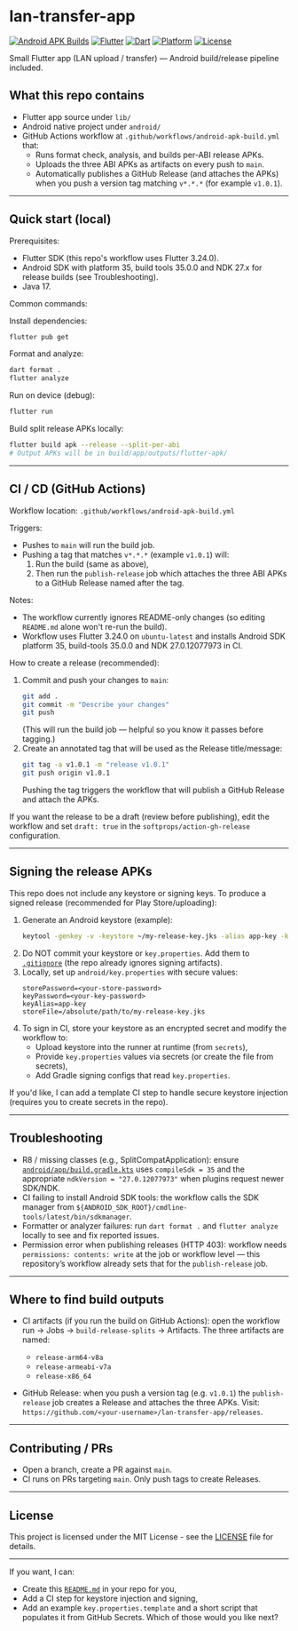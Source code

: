 # lan-transfer-app

[![Android APK Builds](https://github.com/ShayNeeo/lan-transfer-app/actions/workflows/android-apk-build.yml/badge.svg)](https://github.com/ShayNeeo/lan-transfer-app/actions/workflows/android-apk-build.yml)
[![Flutter](https://img.shields.io/badge/Flutter-3.24.0-blue.svg)](https://flutter.dev/)
[![Dart](https://img.shields.io/badge/Dart-3.0+-blue.svg)](https://dart.dev/)
[![Platform](https://img.shields.io/badge/Platform-Android-green.svg)](https://developer.android.com/)
[![License](https://img.shields.io/badge/License-MIT-green.svg)](LICENSE)

Small Flutter app (LAN upload / transfer) — Android build/release pipeline included.

## What this repo contains

- Flutter app source under `lib/`
- Android native project under `android/`
- GitHub Actions workflow at `.github/workflows/android-apk-build.yml` that:
  - Runs format check, analysis, and builds per-ABI release APKs.
  - Uploads the three ABI APKs as artifacts on every push to `main`.
  - Automatically publishes a GitHub Release (and attaches the APKs) when you push a version tag matching `v*.*.*` (for example `v1.0.1`).

---

## Quick start (local)

Prerequisites:
- Flutter SDK (this repo's workflow uses Flutter 3.24.0).
- Android SDK with platform 35, build tools 35.0.0 and NDK 27.x for release builds (see Troubleshooting).
- Java 17.

Common commands:

Install dependencies:
```bash
flutter pub get
```

Format and analyze:
```bash
dart format .
flutter analyze
```

Run on device (debug):
```bash
flutter run
```

Build split release APKs locally:
```bash
flutter build apk --release --split-per-abi
# Output APKs will be in build/app/outputs/flutter-apk/
```

---

## CI / CD (GitHub Actions)

Workflow location: `.github/workflows/android-apk-build.yml`

Triggers:
- Pushes to `main` will run the build job.
- Pushing a tag that matches `v*.*.*` (example `v1.0.1`) will:
  1. Run the build (same as above),
  2. Then run the `publish-release` job which attaches the three ABI APKs to a GitHub Release named after the tag.

Notes:
- The workflow currently ignores README-only changes (so editing `README.md` alone won't re-run the build).
- Workflow uses Flutter 3.24.0 on `ubuntu-latest` and installs Android SDK platform 35, build-tools 35.0.0 and NDK 27.0.12077973 in CI.

How to create a release (recommended):
1. Commit and push your changes to `main`:
   ```bash
   git add .
   git commit -m "Describe your changes"
   git push
   ```
   (This will run the build job — helpful so you know it passes before tagging.)
2. Create an annotated tag that will be used as the Release title/message:
   ```bash
   git tag -a v1.0.1 -m "release v1.0.1"
   git push origin v1.0.1
   ```
   Pushing the tag triggers the workflow that will publish a GitHub Release and attach the APKs.

If you want the release to be a draft (review before publishing), edit the workflow and set `draft: true` in the `softprops/action-gh-release` configuration.

---

## Signing the release APKs

This repo does not include any keystore or signing keys. To produce a signed release (recommended for Play Store/uploading):

1. Generate an Android keystore (example):
   ```bash
   keytool -genkey -v -keystore ~/my-release-key.jks -alias app-key -keyalg RSA -keysize 2048 -validity 10000
   ```
2. Do NOT commit your keystore or `key.properties`. Add them to [`.gitignore`](.gitignore ) (the repo already ignores signing artifacts).
3. Locally, set up `android/key.properties` with secure values:
   ```
   storePassword=<your-store-password>
   keyPassword=<your-key-password>
   keyAlias=app-key
   storeFile=/absolute/path/to/my-release-key.jks
   ```
4. To sign in CI, store your keystore as an encrypted secret and modify the workflow to:
   - Upload keystore into the runner at runtime (from `secrets`),
   - Provide `key.properties` values via secrets (or create the file from secrets),
   - Add Gradle signing configs that read `key.properties`.

If you'd like, I can add a template CI step to handle secure keystore injection (requires you to create secrets in the repo).

---

## Troubleshooting

- R8 / missing classes (e.g., SplitCompatApplication): ensure [`android/app/build.gradle.kts`](android/app/build.gradle.kts ) uses `compileSdk = 35` and the appropriate `ndkVersion = "27.0.12077973"` when plugins request newer SDK/NDK.
- CI failing to install Android SDK tools: the workflow calls the SDK manager from `${ANDROID_SDK_ROOT}/cmdline-tools/latest/bin/sdkmanager`.
- Formatter or analyzer failures: run `dart format .` and `flutter analyze` locally to see and fix reported issues.
- Permission error when publishing releases (HTTP 403): workflow needs `permissions: contents: write` at the job or workflow level — this repository’s workflow already sets that for the `publish-release` job.

---

## Where to find build outputs

- CI artifacts (if you run the build on GitHub Actions): open the workflow run → Jobs → `build-release-splits` → Artifacts. The three artifacts are named:
  - `release-arm64-v8a`
  - `release-armeabi-v7a`
  - `release-x86_64`

- GitHub Release: when you push a version tag (e.g. `v1.0.1`) the `publish-release` job creates a Release and attaches the three APKs. Visit: `https://github.com/<your-username>/lan-transfer-app/releases`.

---

## Contributing / PRs

- Open a branch, create a PR against `main`.
- CI runs on PRs targeting `main`. Only push tags to create Releases.

---

## License

This project is licensed under the MIT License - see the [LICENSE](LICENSE) file for details.

---

If you want, I can:
- Create this [`README.md`](README.md ) in your repo for you,
- Add a CI step for keystore injection and signing,
- Add an example `key.properties.template` and a short script that populates it from GitHub Secrets.
Which of those would you like next?
